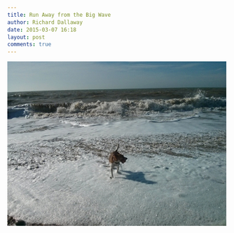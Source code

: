 ```yaml
---
title: Run Away from the Big Wave
author: Richard Dallaway
date: 2015-03-07 16:18
layout: post
comments: true
---
```


<div><a href="/media/tp_2015-03-07_10_29_01.jpg"><img src="/media/tp_thumb_2015-03-07_10_29_01.jpg" width="500" height="375"/></a></div>

 
      